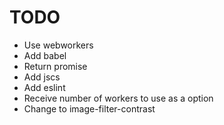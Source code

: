 # TODO
* Use webworkers
* Add babel
* Return promise
* Add jscs
* Add eslint
* Receive number of workers to use as a option
* Change to image-filter-contrast
